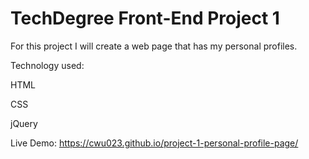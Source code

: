 # TechDegree Front-End Project 1

For this project I will create a web page that has my personal profiles.

Technology used:

HTML

CSS

jQuery

Live Demo: https://cwu023.github.io/project-1-personal-profile-page/
